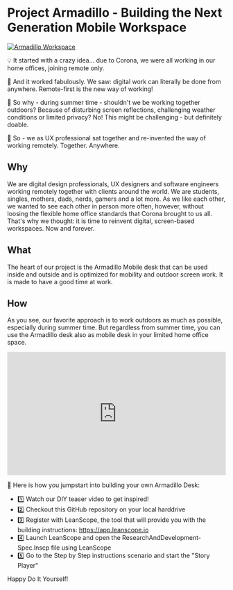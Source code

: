 # Project Armadillo - Building the Next Generation Mobile Workspace

[![Armadillo Workspace](https://img.youtube.com/vi/2j23XJB2bOQ/0.jpg)](https://youtu.be/2j23XJB2bOQ)

💡 It started with a crazy idea... due to Corona, we were all working in our home offices, joining remote only.

🎊 And it worked fabulously. We saw: digital work can literally be done from anywhere. Remote-first is the new way of working!

🤔 So why - during summer time - shouldn't we be working together outdoors? Because of disturbing screen reflections, challenging weather conditions or limited privacy? No! This might be challenging - but definitely doable.

💪 So - we as UX professional sat together and re-invented the way of working remotely. Together. Anywhere.

## Why
We are digital design professionals, UX designers and software engineers working remotely together with clients around the world. We are students, singles, mothers, dads, nerds, gamers and a lot more. As we like each other, we wanted to see each other in person more often, however, without loosing the flexible home office standards that Corona brought to us all. That's why we thought: it is time to reinvent digital, screen-based workspaces. Now and forever.

## What
The heart of our project is the Armadillo Mobile desk that can be used inside and outside and is optimized for mobility and outdoor screen work. It is made to have a good time at work. 

## How
As you see, our favorite approach is to work outdoors as much as possible, especially during summer time. But regardless from summer time, you can use the Armadillo desk also as mobile desk in your limited home office space.

<div style="padding:56.25% 0 0 0;position:relative;"><iframe src="https://player.vimeo.com/video/624298742?h=474d9ec2cd&amp;badge=0&amp;autopause=0&amp;player_id=0&amp;app_id=58479" frameborder="0" allow="autoplay; fullscreen; picture-in-picture" allowfullscreen style="position:absolute;top:0;left:0;width:100%;height:100%;" title="Teaser Aufbauanleitung Amarillo Desk"></iframe></div><script src="https://player.vimeo.com/api/player.js"></script>

💪 Here is how you jumpstart into building your own Armadillo Desk:

- 1️⃣ Watch our DIY teaser video to get inspired!
- 2️⃣ Checkout this GitHub repository on your local harddrive
- 3️⃣ Register with LeanScope, the tool that will provide you with the building instructions: https://app.leanscope.io
- 4️⃣ Launch LeanScope and open the ResearchAndDevelopment-Spec.lnscp file using LeanScope
- 5️⃣ Go to the Step by Step instructions scenario and start the "Story Player"

Happy Do It Yourself!
